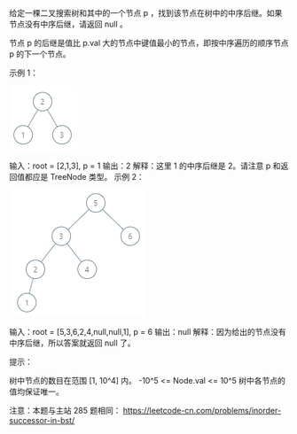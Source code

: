 给定一棵二叉搜索树和其中的一个节点 p ，找到该节点在树中的中序后继。如果节点没有中序后继，请返回 null 。

节点 p 的后继是值比 p.val 大的节点中键值最小的节点，即按中序遍历的顺序节点 p 的下一个节点。

示例 1：

![img.png](img.png)

输入：root = [2,1,3], p = 1
输出：2
解释：这里 1 的中序后继是 2。请注意 p 和返回值都应是 TreeNode 类型。
示例 2：

![img_1.png](img_1.png)

输入：root = [5,3,6,2,4,null,null,1], p = 6
输出：null
解释：因为给出的节点没有中序后继，所以答案就返回 null 了。

提示：

树中节点的数目在范围 [1, 10^4] 内。
-10^5 <= Node.val <= 10^5
树中各节点的值均保证唯一。

注意：本题与主站 285 题相同： https://leetcode-cn.com/problems/inorder-successor-in-bst/
